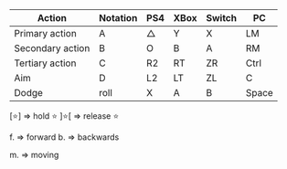 
| Action           | Notation | PS4 | XBox | Switch | PC    |
| ---------------- | -------- | --- | ---- | ------ | ----- |
| Primary action   | A        | △   | Y    | X      | LM    |
| Secondary action | B        | O   | B    | A      | RM    |
| Tertiary action  | C        | R2  | RT   | ZR     | Ctrl  |
| Aim              | D        | L2  | LT   | ZL     | C     |
| Dodge            | roll     | X   | A    | B      | Space |
\[⭐] => hold ⭐
]⭐\[ => release ⭐

f. => forward
b. => backwards

m. => moving
